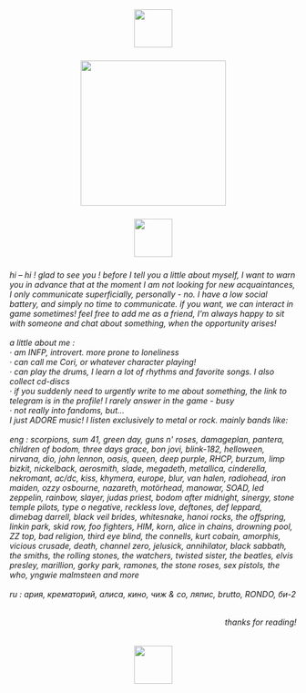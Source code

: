 <div align="center">
  <img height="67" src="https://psv4.userapi.com/s/v1/d/pCSDtmqPwFpMK3bvYALtTces_3cJ0lN2EG7N2Q2A9fczsagrCJXVi42U7DG7fDsufJn9aGxCPJ_VyCUIQtPJYCHMjxPCYxHVbTdTtjrSohy0ATPMW-l1ow/Bez_nazvania553_20250420200204.png"  />
</div>

###

<div align="center">
  <img height="255" src="https://img1.picmix.com/output/stamp/normal/7/9/9/1/391997_adc6a.gif"  />
</div>

###

<div align="center">
  <img height="67" src="https://psv4.userapi.com/s/v1/d/pCSDtmqPwFpMK3bvYALtTces_3cJ0lN2EG7N2Q2A9fczsagrCJXVi42U7DG7fDsufJn9aGxCPJ_VyCUIQtPJYCHMjxPCYxHVbTdTtjrSohy0ATPMW-l1ow/Bez_nazvania553_20250420200204.png"  />
</div>

###

<h6 align="left">hi – hi ! glad to see you ! before I tell you a little about myself, I want to warn you in advance that at the moment I am not looking for new acquaintances, I only communicate superficially, personally - no. I have a low social battery, and simply no time to communicate. if you want, we can interact in game sometimes!  feel free to add me as a friend, I'm always happy to sit with someone and chat about something, when the opportunity arises!<br><br>a little about me :<br>· am INFP, introvert. more prone to loneliness<br>· can call me Cori, or whatever character playing!<br>· can play the drums, I learn a lot of rhythms and favorite songs. I also collect cd-discs<br>· if you suddenly need to urgently write to me about something, the link to telegram is in the profile! I rarely answer in the game - busy<br>· not really into fandoms, but...<br>I just ADORE music! I listen exclusively to metal or rock. mainly bands like:<br><br>eng : scorpions, sum 41, green day, guns n' roses, damageplan, pantera, children of bodom, three days grace, bon jovi, blink-182, helloween, nirvana, dio, john lennon, oasis, queen, deep purple, RHCP, burzum, limp bizkit, nickelback, aerosmith, slade, megadeth, metallica, cinderella, nekromant, ac/dc, kiss, khymera, europe, blur, van halen, radiohead, iron maiden, ozzy osbourne, nazareth, motörhead, manowar, SOAD, led zeppelin, rainbow, slayer, judas priest, bodom after midnight, sinergy, stone temple pilots, type o negative, reckless love, deftones, def leppard, dimebag darrell, black veil brides, whitesnake, hanoi rocks, the offspring, linkin park, skid row, foo fighters, HIM, korn, alice in chains, drowning pool, ZZ top, bad religion, third eye blind, the connells, kurt cobain, amorphis, vicious crusade, death, channel zero, jelusick, annihilator, black sabbath, the smiths,  the rolling stones, the watchers, twisted sister, the beatles, elvis presley, marillion, gorky park, ramones, the stone roses, sex pistols, the who, yngwie malmsteen and more<br><br>ru : ария, крематорий, алиса, кино, чиж & co, ляпис, brutto, RONDO, би-2</h6>

###

<h6 align="right">thanks for reading!</h6>

###

<div align="center">
  <img height="67" src="https://psv4.userapi.com/s/v1/d/pCSDtmqPwFpMK3bvYALtTces_3cJ0lN2EG7N2Q2A9fczsagrCJXVi42U7DG7fDsufJn9aGxCPJ_VyCUIQtPJYCHMjxPCYxHVbTdTtjrSohy0ATPMW-l1ow/Bez_nazvania553_20250420200204.png"  />
</div>

###
